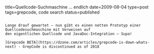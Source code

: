 title=Quellcode-Suchmaschine ... endlich
date=2009-08-04
type=post
tags=grepcode, code search
status=published
~~~~~~

Lange drauf gewartet – nun gibt es einen netten Prototyp einer Quellcodesuchmaschine mit Verweisen auf
den eigentlichen Quellcode und JavaDoc-Integration – Supa!

[Grepcode BETA](https://dzone.com/articles/grepcode-is-down-whats-next) - GrepCode is discontinued as of 2018

